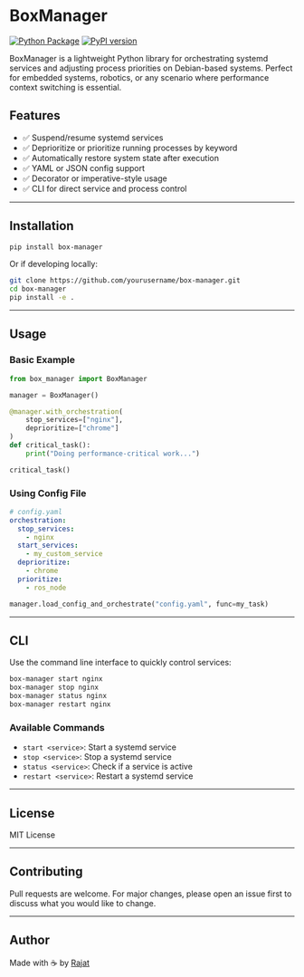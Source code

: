 # BoxManager
[![Python Package](https://github.com/rajatasusual/box-manager/actions/workflows/python-publish.yml/badge.svg)](https://github.com/rajatasusual/box-manager/actions/workflows/python-publish.yml)
[![PyPI version](https://badge.fury.io/py/box-manager.svg)](https://pypi.org/project/box-manager/)

BoxManager is a lightweight Python library for orchestrating systemd services and adjusting process priorities on Debian-based systems. Perfect for embedded systems, robotics, or any scenario where performance context switching is essential.

## Features
- ✅ Suspend/resume systemd services
- ✅ Deprioritize or prioritize running processes by keyword
- ✅ Automatically restore system state after execution
- ✅ YAML or JSON config support
- ✅ Decorator or imperative-style usage
- ✅ CLI for direct service and process control

---

## Installation
```bash
pip install box-manager
```

Or if developing locally:
```bash
git clone https://github.com/yourusername/box-manager.git
cd box-manager
pip install -e .
```

---

## Usage

### Basic Example
```python
from box_manager import BoxManager

manager = BoxManager()

@manager.with_orchestration(
    stop_services=["nginx"],
    deprioritize=["chrome"]
)
def critical_task():
    print("Doing performance-critical work...")

critical_task()
```

### Using Config File
```yaml
# config.yaml
orchestration:
  stop_services:
    - nginx
  start_services:
    - my_custom_service
  deprioritize:
    - chrome
  prioritize:
    - ros_node
```

```python
manager.load_config_and_orchestrate("config.yaml", func=my_task)
```

---

## CLI
Use the command line interface to quickly control services:

```bash
box-manager start nginx
box-manager stop nginx
box-manager status nginx
box-manager restart nginx
```

### Available Commands
- `start <service>`: Start a systemd service
- `stop <service>`: Stop a systemd service
- `status <service>`: Check if a service is active
- `restart <service>`: Restart a systemd service

---

## License
MIT License

---

## Contributing
Pull requests are welcome. For major changes, please open an issue first to discuss what you would like to change.

---

## Author
Made with ☕ by [Rajat](mailto:rajatasusual@github.com)

